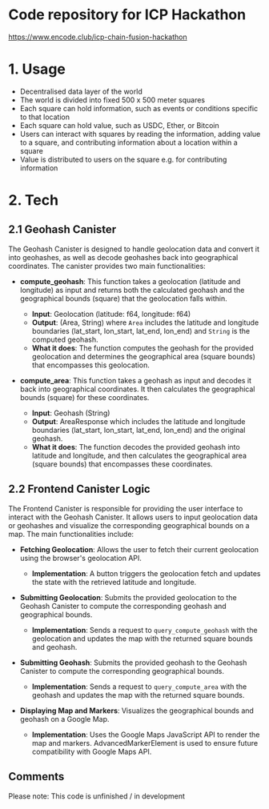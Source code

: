 # Code repository for ICP Hackathon 

https://www.encode.club/icp-chain-fusion-hackathon


# 1. Usage

- Decentralised data layer of the world
- The world is divided into fixed 500 x 500 meter squares
- Each square can hold information, such as events or conditions specific to that location
- Each square can hold value, such as USDC, Ether, or Bitcoin
- Users can interact with squares by reading the information, adding value to a square, and contributing information about a location within a square
- Value is distributed to users on the square e.g. for contributing information

# 2. Tech

## 2.1 Geohash Canister


The Geohash Canister is designed to handle geolocation data and convert it into geohashes, as well as decode geohashes back into geographical coordinates. The canister provides two main functionalities:

- **compute_geohash**: This function takes a geolocation (latitude and longitude) as input and returns both the calculated geohash and the geographical bounds (square) that the geolocation falls within.
    - **Input**: Geolocation (latitude: f64, longitude: f64)
    - **Output**: (Area, String) where `Area` includes the latitude and longitude boundaries (lat_start, lon_start, lat_end, lon_end) and `String` is the computed geohash.
    - **What it does**: The function computes the geohash for the provided geolocation and determines the geographical area (square bounds) that encompasses this geolocation.

- **compute_area**: This function takes a geohash as input and decodes it back into geographical coordinates. It then calculates the geographical bounds (square) for these coordinates.
    - **Input**: Geohash (String)
    - **Output**: AreaResponse which includes the latitude and longitude boundaries (lat_start, lon_start, lat_end, lon_end) and the original geohash.
    - **What it does**: The function decodes the provided geohash into latitude and longitude, and then calculates the geographical area (square bounds) that encompasses these coordinates.


## 2.2 Frontend Canister Logic

The Frontend Canister is responsible for providing the user interface to interact with the Geohash Canister. It allows users to input geolocation data or geohashes and visualize the corresponding geographical bounds on a map. The main functionalities include:

- **Fetching Geolocation**: Allows the user to fetch their current geolocation using the browser's geolocation API.
    - **Implementation**: A button triggers the geolocation fetch and updates the state with the retrieved latitude and longitude.

- **Submitting Geolocation**: Submits the provided geolocation to the Geohash Canister to compute the corresponding geohash and geographical bounds.
    - **Implementation**: Sends a request to `query_compute_geohash` with the geolocation and updates the map with the returned square bounds and geohash.

- **Submitting Geohash**: Submits the provided geohash to the Geohash Canister to compute the corresponding geographical bounds.
    - **Implementation**: Sends a request to `query_compute_area` with the geohash and updates the map with the returned square bounds.

- **Displaying Map and Markers**: Visualizes the geographical bounds and geohash on a Google Map.
    - **Implementation**: Uses the Google Maps JavaScript API to render the map and markers. AdvancedMarkerElement is used to ensure future compatibility with Google Maps API.

## Comments
Please note:
This code is unfinished / in development